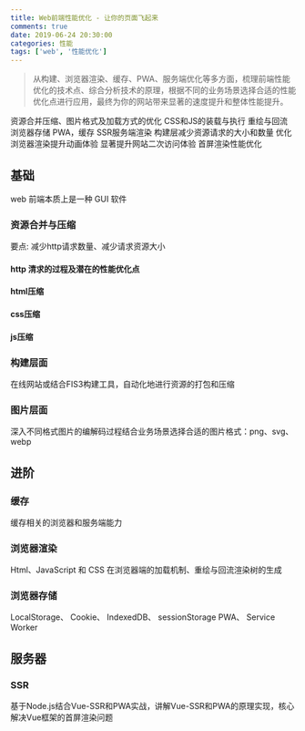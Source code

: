 ```yaml
---
title: Web前端性能优化 - 让你的页面飞起来
comments: true
date: 2019-06-24 20:30:00
categories: 性能
tags: ['web', '性能优化']
---
```


> 从构建、浏览器渲染、缓存、PWA、服务端优化等多方面，梳理前端性能优化的技术点、综合分析技术的原理，根据不同的业务场景选择合适的性能优化点进行应用，最终为你的网站带来显著的速度提升和整体性能提升。


资源合并压缩、图片格式及加载方式的优化
CSS和JS的装载与执行
重绘与回流
浏览器存储
PWA，缓存
SSR服务端渲染
构建层减少资源请求的大小和数量
优化浏览器渲染提升动画体验
显著提升网站二次访问体验
首屏渲染性能优化

## 基础
web 前端本质上是一种 GUI 软件

### 资源合并与压缩
要点: 减少http请求数量、减少请求资源大小
####  http 清求的过程及潜在的性能优化点
#### html压缩
#### css压缩 
#### js压缩

### 构建层面
在线网站或结合FIS3构建工具，自动化地进行资源的打包和压缩

### 图片层面
深入不同格式图片的编解码过程结合业务场景选择合适的图片格式：png、svg、webp

## 进阶
### 缓存
缓存相关的浏览器和服务端能力

### 浏览器渲染
Html、JavaScript 和 CSS 在浏览器端的加载机制、重绘与回流渲染树的生成

### 浏览器存储
LocalStorage、 Cookie、 IndexedDB、 sessionStorage PWA、 Service Worker

## 服务器
### SSR
基于Node.js结合Vue-SSR和PWA实战，讲解Vue-SSR和PWA的原理实现，核心解决Vue框架的首屏渲染问题





